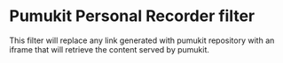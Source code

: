 # Pumukit Personal Recorder filter

This filter will replace any link generated with pumukit repository
with an iframe that will retrieve the content served by pumukit.
